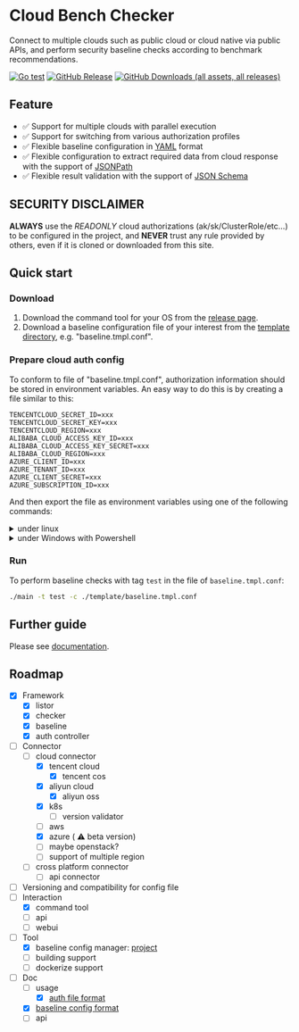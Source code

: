 # Cloud Bench Checker

Connect to multiple clouds such as public cloud or cloud native via public APIs, and perform security baseline checks according to benchmark recommendations.

[![Go test](https://github.com/S3Studio/cloud-bench-checker/actions/workflows/go_test.yml/badge.svg)](https://github.com/S3Studio/cloud-bench-checker/actions/workflows/go_test.yml)
[![GitHub Release](https://img.shields.io/github/v/release/s3studio/cloud-bench-checker)](https://github.com/S3Studio/cloud-bench-checker/releases)
[![GitHub Downloads (all assets, all releases)](https://img.shields.io/github/downloads/s3studio/cloud-bench-checker/total)](https://github.com/S3Studio/cloud-bench-checker/releases)


## Feature
* :white_check_mark: Support for multiple clouds with parallel execution
* :white_check_mark: Support for switching from various authorization profiles
* :white_check_mark: Flexible baseline configuration in [YAML](https://yaml.org/) format
* :white_check_mark: Flexible configuration to extract required data from cloud response with the support of [JSONPath](https://goessner.net/articles/JsonPath/)
* :white_check_mark: Flexible result validation with the support of [JSON Schema](https://json-schema.org/)

## SECURITY DISCLAIMER
**ALWAYS** use the *READONLY* cloud authorizations (ak/sk/ClusterRole/etc...) to be configured in the project, and **NEVER** trust any rule provided by others, even if it is cloned or downloaded from this site.

## Quick start
### Download
1. Download the command tool for your OS from the [release page](https://github.com/S3Studio/cloud-bench-checker/releases).
1. Download a baseline configuration file of your interest from the [template directory](template), e.g. "baseline.tmpl.conf".

### Prepare cloud auth config
To conform to file of "baseline.tmpl.conf", authorization information should be stored in environment variables.
An easy way to do this is by creating a file similar to this:
```
TENCENTCLOUD_SECRET_ID=xxx
TENCENTCLOUD_SECRET_KEY=xxx
TENCENTCLOUD_REGION=xxx
ALIBABA_CLOUD_ACCESS_KEY_ID=xxx
ALIBABA_CLOUD_ACCESS_KEY_SECRET=xxx
ALIBABA_CLOUD_REGION=xxx
AZURE_CLIENT_ID=xxx
AZURE_TENANT_ID=xxx
AZURE_CLIENT_SECRET=xxx
AZURE_SUBSCRIPTION_ID=xxx
```
And then export the file as environment variables using one of the following commands:

<details><summary>under linux</summary>

```sh
export $(cat ./env.txt)
```
</details>

<details><summary>under Windows with Powershell</summary>

```powershell
(Get-Content .\env.txt).ForEach({ $name, $value = $_ -Split "="; Set-Item -Path "env:$name" -Value $value })
```
</details>

### Run
To perform baseline checks with tag `test` in the file of `baseline.tmpl.conf`:
```sh
./main -t test -c ./template/baseline.tmpl.conf
```

## Further guide
Please see [documentation](doc).

## Roadmap
- [x] Framework
    - [x] listor
    - [x] checker
    - [x] baseline
    - [x] auth controller
- [ ] Connector
    - [ ] cloud connector
        - [x] tencent cloud
            - [x] tencent cos
        - [x] aliyun cloud
            - [x] aliyun oss
        - [x] k8s
            - [ ] version validator
        - [ ] aws
        - [x] azure ( :warning: beta version)
        - [ ] maybe openstack?
        - [ ] support of multiple region
    - [ ] cross platform connector
        - [ ] api connector
- [ ] Versioning and compatibility for config file
- [ ] Interaction
    - [x] command tool
    - [ ] api
    - [ ] webui
- [ ] Tool
    - [x] baseline config manager: [project](example/baseline_manager)
    - [ ] building support
    - [ ] dockerize support
- [ ] Doc
    - [ ] usage
        - [x] [auth file format](doc/Auth.md)
    - [x] [baseline config format](doc/Baseline.md)
    - [ ] api
